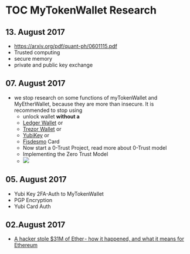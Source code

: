 # TOC MyTokenWallet Research

## 13. August 2017
* https://arxiv.org/pdf/quant-ph/0601115.pdf
* Trusted computing
* secure memory
* private and public key exchange


## 07. August 2017
* we stop research on some functions of myTokenWallet and MyEtherWallet, because they are more than insecure. It is recommended to stop using
  * unlock wallet **without a**
  * [Ledger Wallet](https://www.ledgerwallet.com/r/07c5) or
  * [Trezor Wallet](https://trezor.io/?a=bitcoins-today.com) or
  * [YubiKey](http://amzn.to/2wlLPL3) or
  * [Fisdesmo](https://shop.fidesmo.com/product/yubikey-neo-with-fidesmo) Card
  * Now start a 0-Trust Project, read more about 0-Trust model
  * Implementing the Zero Trust Model
  * ![](https://doc.satoshilabs.com/trezor-user/_images/zero-trust-diagram.png)

## 05. August 2017
* Yubi Key 2FA-Auth to MyTokenWallet
* PGP Encryption
* Yubi Card Auth

## 02.August 2017
* [A hacker stole $31M of Ether - how it happened, and what it means for Ethereum](https://goo.gl/gCwUyr)
